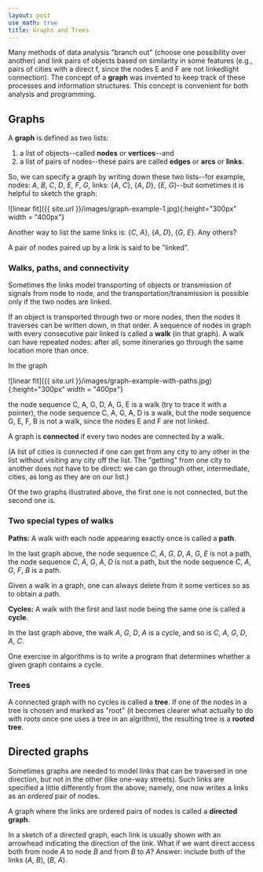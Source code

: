 ```yaml
---
layout: post
use_math: true
title: Graphs and Trees
---
```


Many methods of data analysis "branch out" (choose one possibility over another) and link pairs of objects based on similarity in some features (e.g., pairs of cities with a direct f, since the nodes E and F are not linkedlight connection).  The concept of a **graph** was invented to keep track of these processes and information structures.  This concept is convenient for both analysis and programming.

##  Graphs

A **graph** is defined as two lists: 
1) a list of objects--called **nodes** or **vertices**--and 
2) a list of pairs of nodes--these pairs are called **edges** or **arcs** or **links**.  

So, we can specify a graph by writing down these two lists--for example, nodes: *A*, *B*, *C*, *D*, *E*, *F*, *G*, links: \{*A*, *C*}, {*A*, *D*}, {*E*, *G*}--but sometimes it is helpful to sketch the graph:

![linear fit]({{ site.url }}/images/graph-example-1.jpg){:height="300px" width = "400px"}

Another way to list the same links is: {*C*, *A*}, {*A*, *D*}, {*G*, *E*}.  Any others?

A pair of nodes paired up by a link is said to be "linked".

###  Walks, paths, and connectivity

Sometimes the links model transporting of objects or transmission of signals from node to node, and the transportation/transmission is possible only if the two nodes are linked.

If an object is transported through two or more nodes, then the nodes it traverses can be written down, in that order.  A sequence of nodes in graph with every consecutive pair linked is called a **walk** (in that graph).  A walk can have repeated nodes: after all, some itineraries go through the same location more than once.

In the graph

![linear fit]({{ site.url }}/images/graph-example-with-paths.jpg){:height="300px" width = "400px"}

the node sequence C, A, G, D, A, G, E is a walk (try to trace it with a pointer), the node sequence C, A, G, A, D is a walk, but the node sequence G, E, F, B is not a walk, since the nodes E and F are not linked.

A graph is **connected** if every two nodes are connected by a walk.  

(A list of cities is connected if one can get from any city to any other in the list without visiting any city off the list.  The "getting" from one city to another does not have to be direct: we can go through other, intermediate, cities, as long as they are on our list.)

Of the two graphs illustrated above, the first one is not connected, but the second one is.

###  Two special types of walks

**Paths:**  A walk with each node appearing exactly once is called a **path**.

In the last graph above, the node sequence *C*, *A*, *G*, *D*, *A*, *G*, *E* is not a path, the node sequence *C*, *A*, *G*, *A*, *D* is not a path, but the node sequence *C*, *A*, *G*, *F*, *B* is a path.

Given a walk in a graph, one can always delete from it some vertices so as to obtain a path.

**Cycles:**  A walk with the first and last node being the same one is called a **cycle**.

In the last graph above, the walk *A*, *G*, *D*, *A* is a cycle, and so is *C*, *A*, *G*, *D*, *A*, *C*.

One exercise in algorithms is to write a program that determines whether a given graph contains a cycle.  

###  Trees

A connected graph with no cycles is called a **tree**.  If one of the nodes in a tree is chosen and marked as "root" (it becomes clearer what actually to do with roots once one uses a tree in an algrithm), the resulting tree is a **rooted tree**.


## Directed graphs

Sometimes graphs are needed to model links that can be traversed in one direction, but not in the other (like one-way streets).  Such links are specified a little differently from the above; namely, one now writes a links as an *ordered* pair of nodes.

A graph where the links are ordered pairs of nodes is called a **directed graph**.

In a sketch of a directed graph, each link is usually shown with an arrowhead indicating the direction of the link.  What if we want direct access both from node *A* to node *B* and from *B* to *A*?  Answer: include both of the links (*A*, *B*), (*B*, *A*).
